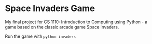 # Space Invaders Game

My final project for CS 1110: Introduction to Computing using Python - a game based on the classic arcade game Space Invaders.

Run the game with `python invaders`
